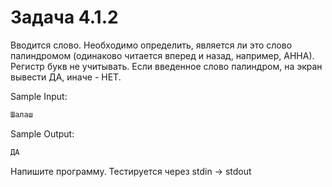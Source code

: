 # Задача 4.1.2

Вводится слово. Необходимо определить, является ли это слово палиндромом (одинаково читается вперед и назад, например, АННА). Регистр букв не учитывать. Если введенное слово палиндром, на экран вывести ДА, иначе - НЕТ.

Sample Input:

```python
Шалаш
```

Sample Output:

```python
ДА
```

Напишите программу. Тестируется через stdin → stdout
